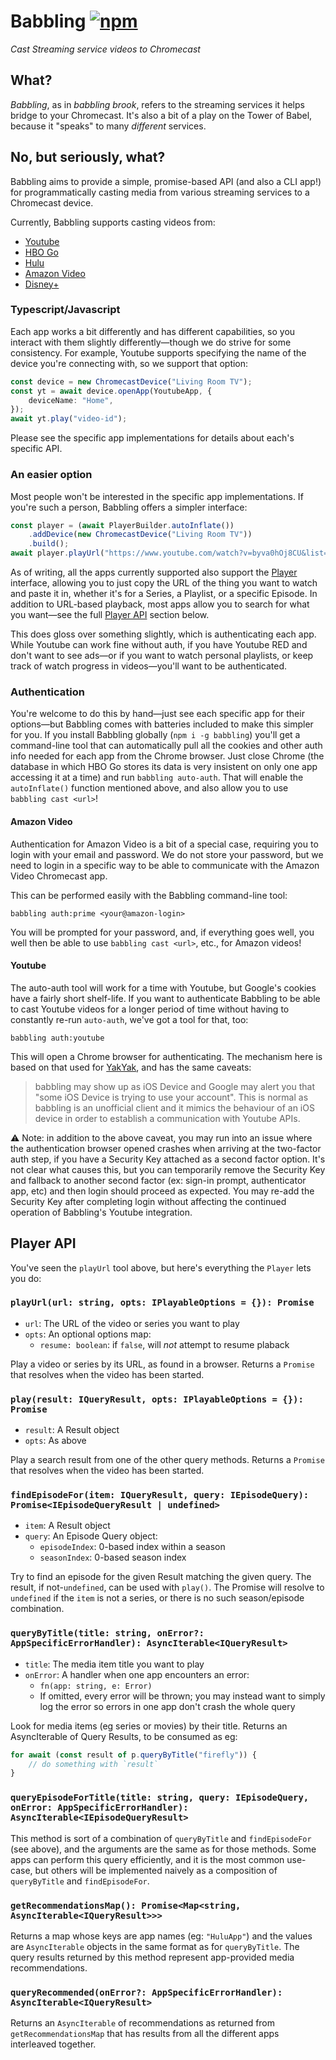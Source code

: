 Babbling [![npm](https://img.shields.io/npm/v/babbling.svg)](https://www.npmjs.com/package/babbling)
========

*Cast Streaming service videos to Chromecast*

## What?

*Babbling*, as in *babbling brook*, refers to the streaming services it
helps bridge to your Chromecast. It's also a bit of a play on the Tower
of Babel, because it "speaks" to many *different* services.

## No, but seriously, what?

Babbling aims to provide a simple, promise-based API (and also a CLI
app!) for programmatically casting media from various streaming
services to a Chromecast device.

Currently, Babbling supports casting videos from:

- [Youtube][1]
- [HBO Go][2]
- [Hulu][3]
- [Amazon Video][5]
- [Disney+][6]

### Typescript/Javascript

Each app works a bit differently and has different capabilities,
so you interact with them slightly differently—though we do strive
for some consistency. For example, Youtube supports specifying the
name of the device you're connecting with, so we support that option:

```typescript
const device = new ChromecastDevice("Living Room TV");
const yt = await device.openApp(YoutubeApp, {
    deviceName: "Home",
});
await yt.play("video-id");
```

Please see the specific app implementations for details about each's
specific API.

### An easier option

Most people won't be interested in the specific app implementations.
If you're such a person, Babbling offers a simpler interface:

```typescript
const player = (await PlayerBuilder.autoInflate())
    .addDevice(new ChromecastDevice("Living Room TV"))
    .build();
await player.playUrl("https://www.youtube.com/watch?v=byva0hOj8CU&list=PL1tiwbzkOjQxD0jjAE7PsWoaCrs0EkBH2");
```

As of writing, all the apps currently supported also support the [Player][4]
interface, allowing you to just copy the URL of the thing you want to watch
and paste it in, whether it's for a Series, a Playlist, or a specific Episode.
In addition to URL-based playback, most apps allow you to search for what you
want—see the full [Player API](#player-api) section below.

This does gloss over something slightly, which is authenticating each
app. While Youtube can work fine without auth, if you have Youtube RED
and don't want to see ads—or if you want to watch personal playlists,
or keep track of watch progress in videos—you'll want to be authenticated.

### Authentication

You're welcome to do this by hand—just see each specific app for their
options—but Babbling comes with batteries included to make this simpler
for you. If you install Babbling globally (`npm i -g babbling`) you'll
get a command-line tool that can automatically pull all the cookies and
other auth info needed for each app from the Chrome browser. Just close
Chrome (the database in which HBO Go stores its data is very insistent
on only one app accessing it at a time) and run `babbling auto-auth`.
That will enable the `autoInflate()` function mentioned above, and
also allow you to use `babbling cast <url>`!

#### Amazon Video

Authentication for Amazon Video is a bit of a special case, requiring
you to login with your email and password. We do not store your password,
but we need to login in a specific way to be able to communicate with the
Amazon Video Chromecast app.

This can be performed easily with the Babbling command-line tool:

```
babbling auth:prime <your@amazon-login>
```

You will be prompted for your password, and, if everything goes well, you
well then be able to use `babbling cast <url>`, etc., for Amazon videos!

#### Youtube

The auto-auth tool will work for a time with Youtube, but Google's cookies
have a fairly short shelf-life. If you want to authenticate Babbling to be
able to cast Youtube videos for a longer period of time without having to
constantly re-run `auto-auth`, we've got a tool for that, too:

```
babbling auth:youtube
```

This will open a Chrome browser for authenticating. The mechanism here is
based on that used for [YakYak][7], and has the same caveats:

> babbling may show up as iOS Device and Google may alert you that "some iOS
> Device is trying to use your account". This is normal as babbling is an
> unofficial client and it mimics the behaviour of an iOS device in order to
> establish a communication with Youtube APIs.

⚠️ Note: in addition to the above caveat, you may run into an issue where the
authentication browser opened crashes when arriving at the two-factor auth step,
if you have a Security Key attached as a second factor option. It's not clear
what causes this, but you can temporarily remove the Security Key and fallback
to another second factor (ex: sign-in prompt, authenticator app, etc) and then
login should proceed as expected. You may re-add the Security Key after completing
login without affecting the continued operation of Babbling's Youtube integration.

## Player API

You've seen the `playUrl` tool above, but here's everything the `Player`
lets you do:

### `playUrl(url: string, opts: IPlayableOptions = {}): Promise`

- `url`: The URL of the video or series you want to play
- `opts`: An optional options map:
    - `resume: boolean`: if `false`, will *not* attempt to resume plaback

Play a video or series by its URL, as found in a browser. Returns a `Promise`
that resolves when the video has been started.

### `play(result: IQueryResult, opts: IPlayableOptions = {}): Promise`

- `result`: A Result object
- `opts`: As above

Play a search result from one of the other query methods. Returns a `Promise`
that resolves when the video has been started.

### `findEpisodeFor(item: IQueryResult, query: IEpisodeQuery): Promise<IEpisodeQueryResult | undefined>`

- `item`: A Result object
- `query`: An Episode Query object:
    - `episodeIndex`: 0-based index within a season
    - `seasonIndex`: 0-based season index

Try to find an episode for the given Result matching the given query. The
result, if not-`undefined`, can be used with `play()`. The Promise will
resolve to `undefined` if the `item` is not a series, or there is no such
season/episode combination.

### `queryByTitle(title: string, onError?: AppSpecificErrorHandler): AsyncIterable<IQueryResult>`

- `title`: The media item title you want to play
- `onError`: A handler when one app encounters an error:
    - `fn(app: string, e: Error)`
    - If omitted, every error will be thrown; you may instead want to simply
      log the error so errors in one app don't crash the whole query

Look for media items (eg series or movies) by their title. Returns an
AsyncIterable of Query Results, to be consumed as eg:

```js
for await (const result of p.queryByTitle("firefly")) {
    // do something with `result`
}
```

### `queryEpisodeForTitle(title: string, query: IEpisodeQuery, onError: AppSpecificErrorHandler): AsyncIterable<IEpisodeQueryResult>`

This method is sort of a combination of `queryByTitle` and `findEpisodeFor`
(see above), and the arguments are the same as for those methods. Some apps
can perform this query efficiently, and it is the most common use-case, but
others will be implemented naively as a composition of `queryByTitle` and
`findEpisodeFor`.

### `getRecommendationsMap(): Promise<Map<string, AsyncIterable<IQueryResult>>>`

Returns a map whose keys are app names (eg: `"HuluApp"`) and the values are
`AsyncIterable` objects in the same format as for `queryByTitle`. The query
results returned by this method represent app-provided media recommendations.

### `queryRecommended(onError?: AppSpecificErrorHandler): AsyncIterable<IQueryResult>`

Returns an `AsyncIterable` of recommendations as returned from
`getRecommendationsMap` that has results from all the different apps
interleaved together.

[1]: src/apps/youtube/index.ts
[2]: src/apps/hbogo/index.ts
[3]: src/apps/hulu/index.ts
[4]: src/player.ts
[5]: src/apps/prime/index.ts
[6]: src/apps/disney/index.ts
[7]: https://github.com/yakyak/yakyak
